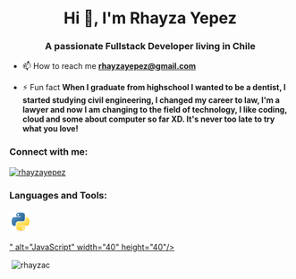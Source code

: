 <h1 align="center">Hi 👋, I'm Rhayza Yepez</h1>
<h3 align="center">A passionate Fullstack Developer living in Chile</h3>

- 📫 How to reach me **rhayzayepez@gmail.com**

- ⚡ Fun fact **When I graduate from highschool I wanted to be a dentist, I started studying civil engineering, I changed my career to law, I'm a lawyer and now I am changing to the field of technology, I like coding, cloud and some about computer so far XD. It's never too late to try what you love!**

<h3 align="left">Connect with me:</h3>
<p align="left">
<a href="https://linkedin.com/in/rhayzayepez" target="blank"><img align="center" src="https://raw.githubusercontent.com/rahuldkjain/github-profile-readme-generator/master/src/images/icons/Social/linked-in-alt.svg" alt="rhayzayepez" height="30" width="40" /></a>
</p>

<h3 align="left">Languages and Tools:</h3>
<p align="left"> <a href="https://www.python.org" target="_blank" rel="noreferrer"> <img src="https://raw.githubusercontent.com/devicons/devicon/master/icons/python/python-original.svg" alt="python" width="40" height="40"/> </a> </p>
<p align="left"> <a href="https://developer.mozilla.org/es/docs/Web/JavaScript" target="_blank" rel="noreferrer"> <link rel="stylesheet" href="https://cdn.jsdelivr.net/gh/devicons/devicon@v2.15.1/devicon.min.css"> 
<i class="devicon-javascript-plain colored"></i>
" alt="JavaScript" width="40" height="40"/> </a> </p>

<p>&nbsp;<img align="center" src="https://github-readme-stats.vercel.app/api?username=rhayzac&show_icons=true&locale=en" alt="rhayzac" /></p>
